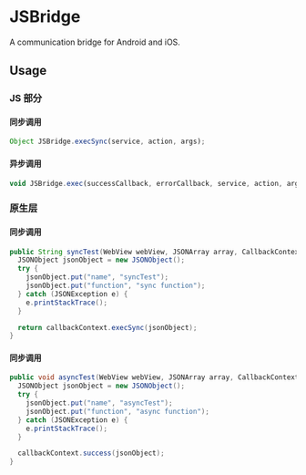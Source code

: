 # JSBridge

A communication bridge for Android and iOS.


## Usage

### JS 部分

#### 同步调用

``` js
Object JSBridge.execSync(service, action, args);
```

#### 异步调用

``` js
void JSBridge.exec(successCallback, errorCallback, service, action, args);
```

### 原生层

#### 同步调用

``` java
public String syncTest(WebView webView, JSONArray array, CallbackContext callbackContext) {
  JSONObject jsonObject = new JSONObject();
  try {
    jsonObject.put("name", "syncTest");
    jsonObject.put("function", "sync function");
  } catch (JSONException e) {
    e.printStackTrace();
  }

  return callbackContext.execSync(jsonObject);
}
```

#### 同步调用

``` java
public void asyncTest(WebView webView, JSONArray array, CallbackContext callbackContext) {
  JSONObject jsonObject = new JSONObject();
  try {
    jsonObject.put("name", "asyncTest");
    jsonObject.put("function", "async function");
  } catch (JSONException e) {
    e.printStackTrace();
  }

  callbackContext.success(jsonObject);
}
```
